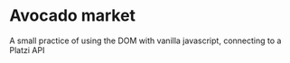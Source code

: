 # Avocado market


A small practice of using the DOM with vanilla javascript, connecting to a Platzi API

